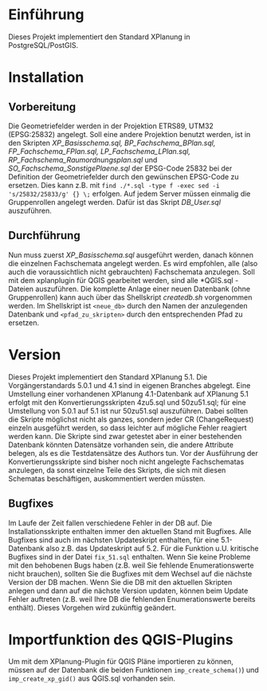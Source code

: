 # Einführung

Dieses Projekt implementiert den Standard XPlanung in PostgreSQL/PostGIS.

# Installation

## Vorbereitung
Die Geometriefelder werden in der Projektion ETRS89, UTM32 (EPSG:25832) angelegt. Soll eine andere Projektion benutzt werden, ist in den Skripten _XP_Basisschema.sql, BP_Fachschema_BPlan.sql, FP_Fachschema_FPlan.sql, LP_Fachschema_LPlan.sql, RP_Fachschema_Raumordnungsplan.sql_ und _SO_Fachschema_SonstigePlaene.sql_ der EPSG-Code 25832 bei der Definition der Geometriefelder durch den gewünschen EPSG-Code zu ersetzen. Dies kann z.B. mit `find ./*.sql -type f -exec sed -i 's/25832/25833/g' {} \;` erfolgen.
Auf jedem Server müssen einmalig die Gruppenrollen angelegt werden. Dafür ist das Skript _DB_User.sql_ auszuführen.

## Durchführung
Nun muss zuerst _XP_Basisschema.sql_ ausgeführt werden, danach können die einzelnen Fachschemata angelegt werden. Es wird empfohlen, alle (also auch die voraussichtlich nicht gebrauchten) Fachschemata anzulegen.
Soll mit dem xplanplugin für QGIS gearbeitet werden, sind alle *QGIS.sql - Dateien auszuführen.
Die komplette Anlage einer neuen Datenbank (ohne Gruppenrollen) kann auch über das Shellskript _createdb.sh_ vorgenommen werden. Im Shellskript ist `<neue_db>` durch den Namen der anzulegenden Datenbank und `<pfad_zu_skripten>` durch den entsprechenden Pfad zu ersetzen.

# Version

Dieses Projekt implementiert den Standard XPlanung 5.1. Die Vorgängerstandards 5.0.1 und 4.1 sind in eigenen Branches abgelegt.
Eine Umstellung einer vorhandenen XPlanung 4.1-Datenbank auf XPlanung 5.1 erfolgt mit den Konvertierungsskripten 4zu5.sql und 50zu51.sql; für eine Umstellung von 5.0.1 auf 5.1 ist nur 50zu51.sql auszuführen.
Dabei sollten die Skripte möglichst nicht als ganzes, sondern jeder CR (ChangeRequest) einzeln ausgeführt werden, so dass leichter auf mögliche Fehler reagiert werden kann. Die Skripte sind zwar getestet aber in einer bestehenden Datenbank könnten Datensätze vorhanden sein, die andere Attribute belegen, als es die Testdatensätze des Authors tun.
Vor der Ausführung der Konvertierungsskripte sind bisher noch nicht angelegte Fachschematas anzulegen, da sonst einzelne Teile des Skripts, die sich mit diesen Schematas beschäftigen, auskommentiert werden müssten.

## Bugfixes
Im Laufe der Zeit fallen verschiedene Fehler in der DB auf. Die Installationsskripte enthalten immer den aktuellen Stand mit Bugfixes. Alle Bugfixes sind auch im nächsten Updateskript enthalten, für eine 5.1-Datenbank also z.B. das Updateskript auf 5.2. Für die Funktion u.U. kritische Bugfixes sind in der Datei `fix_51.sql` enthalten. Wenn Sie keine Probleme mit den behobenen Bugs haben (z.B. weil Sie fehlende Enumerationswerte nicht brauchen), sollten Sie die Bugfixes mit dem Wechsel auf die nächste Version der DB machen. Wenn Sie die DB mit den aktuellen Skripten anlegen und dann auf die nächste Version updaten, können beim Update Fehler auftreten (z.B. weil Ihre DB die fehlenden Enumerationswerte bereits enthält).
Dieses Vorgehen wird zukünftig geändert.

# Importfunktion des QGIS-Plugins
Um mit dem XPlanung-Plugin für QGIS Pläne importieren zu können, müssen auf der Datenbank die beiden Funktionen `imp_create_schema()`) und `imp_create_xp_gid()` aus QGIS.sql vorhanden sein.
